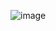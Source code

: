 ![image](https://user-images.githubusercontent.com/89457526/158183724-74110b8d-1009-429d-84ae-a3cc6b10f5cb.png)
